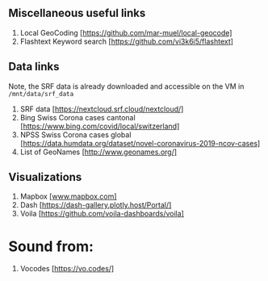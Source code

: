 ## Miscellaneous useful links
1. Local GeoCoding [https://github.com/mar-muel/local-geocode]
2. Flashtext Keyword search [https://github.com/vi3k6i5/flashtext]

## Data links
Note, the SRF data is already downloaded and accessible on the VM in `/mnt/data/srf_data`
1. SRF data [https://nextcloud.srf.cloud/nextcloud/]
2. Bing Swiss Corona cases cantonal [https://www.bing.com/covid/local/switzerland]
3. NPSS Swiss Corona cases global [https://data.humdata.org/dataset/novel-coronavirus-2019-ncov-cases]
4. List of GeoNames [http://www.geonames.org/]

## Visualizations
1. Mapbox [www.mapbox.com]
2. Dash [https://dash-gallery.plotly.host/Portal/]
3. Voila [https://github.com/voila-dashboards/voila]

# Sound from:
1. Vocodes [https://vo.codes/]
